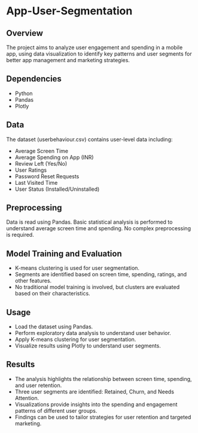 # App-User-Segmentation

## Overview
The project aims to analyze user engagement and spending in a mobile app, using data visualization to identify key patterns and user segments for better app management and marketing strategies.

## Dependencies
- Python
- Pandas
- Plotly

## Data
The dataset (userbehaviour.csv) contains user-level data including:
- Average Screen Time
- Average Spending on App (INR)
- Review Left (Yes/No)
- User Ratings
- Password Reset Requests
- Last Visited Time
- User Status (Installed/Uninstalled)

## Preprocessing
Data is read using Pandas. Basic statistical analysis is performed to understand average screen time and spending. No complex preprocessing is required.

## Model Training and Evaluation
- K-means clustering is used for user segmentation.
- Segments are identified based on screen time, spending, ratings, and other features.
- No traditional model training is involved, but clusters are evaluated based on their characteristics.

## Usage
- Load the dataset using Pandas.
- Perform exploratory data analysis to understand user behavior.
- Apply K-means clustering for user segmentation.
- Visualize results using Plotly to understand user segments.

## Results
- The analysis highlights the relationship between screen time, spending, and user retention.
- Three user segments are identified: Retained, Churn, and Needs Attention.
- Visualizations provide insights into the spending and engagement patterns of different user groups.
- Findings can be used to tailor strategies for user retention and targeted marketing.
